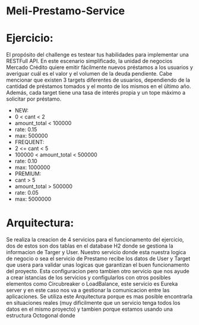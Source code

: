 # Meli-Prestamo-Service
# Ejercicio:
El propósito del challenge es testear tus habilidades para implementar una RESTFull API.
En este escenario simplificado, la unidad de negocios Mercado Crédito quiere emitir
fácilmente nuevos préstamos a los usuarios y averiguar cuál es el valor y el volumen de la
deuda pendiente.
Cabe mencionar que existen 3 targets diferentes de usuarios, dependiendo de la cantidad
de préstamos tomados y el monto de los mismos en el último año. Además, cada target
tiene una tasa de interés propia y un tope máximo a solicitar por préstamo.
- NEW:
- 0 < cant < 2
- amount_total < 100000
- rate: 0.15
- max: 500000
- FREQUENT:
- 2 <= cant < 5
- 100000 < amount_total < 500000
- rate: 0.10
- max: 1000000
- PREMIUM:
- cant > 5
- amount_total > 500000
- rate: 0.05
- max: 5000000
# Arquitectura:
Se realiza la creacion de 4 servicios para el funcionamento del ejercicio, dos de estos son dos tablas en el database H2 donde se gestiona la informacion de Targer y User. Nuestro servicio donde esta nuestra logica de negocio o sea el servicio de Prestamo recibe los datos de User y Target que usera para validar unas logicas que garantizan el buen funcionamento del proyecto. Esta configuracion pero tambien otro servicio que nos ayude a crear istancias de los servicios y configularlos con otros posibles elementos como Circubreaker o LoadBalance, este servicio es Eureka server y en este caso nos va a gestionar la comunicacion entre las aplicaciones.
Se utiliza este Arquitectura porque es mas posible encontrarla en situaciones reales (muy dificilmente que un servicio tenga todos los datos en el mismo proyecto) y tambien porque estamos usando una estructura Octogonal donde
